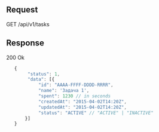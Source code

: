 ## Request

GET /api/v1/tasks

## Response 

200 Ok

```javascript
   {
        "status": 1,
        "data": [{
            "id": "AAAA-FFFF-DDDD-RRRR",
            "name": 'Задача 1',
            "spent": 1230 // in seconds
            "createdAt": "2015-04-02T14:20Z",
            "updatedAt": "2015-04-02T14:20Z", 
            "status": "ACTIVE" // "ACTIVE" | "INACTIVE"
       }]
   }
```
